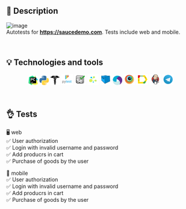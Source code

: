 ## 🧾 Description
![image](https://www.saucedemo.com/v1/img/SwagLabs_logo.png) <br />
Autotests for <b>https://saucedemo.com</b>. Tests include web and mobile.

<br />

## 💡 Technologies and tools 
<p align="center">
<img width="5%" title="PyCharm" src="https://github.com/evgenyshandrik/evgenyshandrik/blob/main/logo/pc.png">
<img width="5%" title="Python" src="https://github.com/evgenyshandrik/evgenyshandrik/blob/main/logo/python.png">
<img width="5%" title="Requests" src="https://github.com/evgenyshandrik/evgenyshandrik/blob/main/logo/requests.png">
<img width="6%" title="Pytest" src="https://github.com/evgenyshandrik/evgenyshandrik/blob/main/logo/pytest.png">
<img width="6%" title="Selenium" src="https://github.com/evgenyshandrik/evgenyshandrik/blob/main/logo/selenium.svg">
<img width="6%" title="Selene" src="https://github.com/evgenyshandrik/evgenyshandrik/blob/main/logo/selene.png">
<img width="6%" title="Selenoid" src="https://github.com/evgenyshandrik/evgenyshandrik/blob/main/logo/Selenoid.svg">
<img width=5%" title="Appium" src="https://github.com/evgenyshandrik/evgenyshandrik/blob/main/logo/appium.svg">    
<img width="6%" title="BrowserStack" src="https://github.com/evgenyshandrik/evgenyshandrik/blob/main/logo/browserstack.svg">    
<img width="6%" title="Allure Report" src="https://github.com/evgenyshandrik/evgenyshandrik/blob/main/logo/allure.svg">
<img width="6%" title="Jenkins" src="https://github.com/evgenyshandrik/evgenyshandrik/blob/main/logo/jenkins.svg">
<img width="6%" title="Telegram" src="https://github.com/evgenyshandrik/evgenyshandrik/blob/main/logo/tg.svg">
</p>

<br />
                                                                                                             
## 👌 Tests

🖥 web <br />
:white_check_mark: User authorization <br />
:white_check_mark: Login with invalid username and password <br />
:white_check_mark: Add producrs in cart <br />
:white_check_mark: Purchase of goods by the user <br />

📱 mobile <br />
:white_check_mark: User authorization <br />
:white_check_mark: Login with invalid username and password <br />
:white_check_mark: Add producrs in cart <br />
:white_check_mark: Purchase of goods by the user <br />
 

